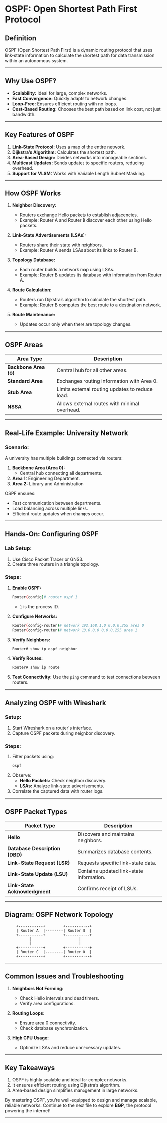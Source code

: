 # OSPF: Open Shortest Path First Protocol

## **Definition**
OSPF (Open Shortest Path First) is a dynamic routing protocol that uses link-state information to calculate the shortest path for data transmission within an autonomous system.

---

## **Why Use OSPF?**
- **Scalability:** Ideal for large, complex networks.
- **Fast Convergence:** Quickly adapts to network changes.
- **Loop-Free:** Ensures efficient routing with no loops.
- **Cost-Based Routing:** Chooses the best path based on link cost, not just bandwidth.

---

## **Key Features of OSPF**
1. **Link-State Protocol:** Uses a map of the entire network.
2. **Dijkstra’s Algorithm:** Calculates the shortest path.
3. **Area-Based Design:** Divides networks into manageable sections.
4. **Multicast Updates:** Sends updates to specific routers, reducing overhead.
5. **Support for VLSM:** Works with Variable Length Subnet Masking.

---

## **How OSPF Works**

1. **Neighbor Discovery:**
   - Routers exchange Hello packets to establish adjacencies.
   - Example: Router A and Router B discover each other using Hello packets.

2. **Link-State Advertisements (LSAs):**
   - Routers share their state with neighbors.
   - Example: Router A sends LSAs about its links to Router B.

3. **Topology Database:**
   - Each router builds a network map using LSAs.
   - Example: Router B updates its database with information from Router A.

4. **Route Calculation:**
   - Routers run Dijkstra’s algorithm to calculate the shortest path.
   - Example: Router B computes the best route to a destination network.

5. **Route Maintenance:**
   - Updates occur only when there are topology changes.

---

## **OSPF Areas**

| **Area Type**       | **Description**                                  |
|----------------------|-------------------------------------------------|
| **Backbone Area (0)**| Central hub for all other areas.                |
| **Standard Area**    | Exchanges routing information with Area 0.      |
| **Stub Area**        | Limits external routing updates to reduce load. |
| **NSSA**             | Allows external routes with minimal overhead.   |

---

## **Real-Life Example: University Network**

### Scenario:
A university has multiple buildings connected via routers:
1. **Backbone Area (Area 0):**
   - Central hub connecting all departments.
2. **Area 1:** Engineering Department.
3. **Area 2:** Library and Administration.

OSPF ensures:
- Fast communication between departments.
- Load balancing across multiple links.
- Efficient route updates when changes occur.

---

## **Hands-On: Configuring OSPF**

### **Lab Setup:**
1. Use Cisco Packet Tracer or GNS3.
2. Create three routers in a triangle topology.

### **Steps:**
1. **Enable OSPF:**
   ```bash
   Router(config)# router ospf 1
   ```
   - `1` is the process ID.

2. **Configure Networks:**
   ```bash
   Router(config-router)# network 192.168.1.0 0.0.0.255 area 0
   Router(config-router)# network 10.0.0.0 0.0.0.255 area 1
   ```

3. **Verify Neighbors:**
   ```bash
   Router# show ip ospf neighbor
   ```

4. **Verify Routes:**
   ```bash
   Router# show ip route
   ```

5. **Test Connectivity:**
   Use the `ping` command to test connections between routers.

---

## **Analyzing OSPF with Wireshark**

### **Setup:**
1. Start Wireshark on a router's interface.
2. Capture OSPF packets during neighbor discovery.

### **Steps:**
1. Filter packets using:
   ```bash
   ospf
   ```
2. Observe:
   - **Hello Packets:** Check neighbor discovery.
   - **LSAs:** Analyze link-state advertisements.
3. Correlate the captured data with router logs.

---

## **OSPF Packet Types**

| **Packet Type**      | **Description**                                  |
|-----------------------|-------------------------------------------------|
| **Hello**            | Discovers and maintains neighbors.              |
| **Database Description (DBD)** | Summarizes database contents.          |
| **Link-State Request (LSR)**   | Requests specific link-state data.     |
| **Link-State Update (LSU)**    | Contains updated link-state information.|
| **Link-State Acknowledgment** | Confirms receipt of LSUs.              |

---

## **Diagram: OSPF Network Topology**

```
     +-----------+        +-----------+
     | Router A  |--------| Router B  |
     +-----------+        +-----------+
           |                     |
           |                     |
     +-----------+        +-----------+
     | Router C  |--------| Router D  |
     +-----------+        +-----------+
```

---

## **Common Issues and Troubleshooting**
1. **Neighbors Not Forming:**
   - Check Hello intervals and dead timers.
   - Verify area configurations.

2. **Routing Loops:**
   - Ensure area 0 connectivity.
   - Check database synchronization.

3. **High CPU Usage:**
   - Optimize LSAs and reduce unnecessary updates.

---

## **Key Takeaways**
1. OSPF is highly scalable and ideal for complex networks.
2. It ensures efficient routing using Dijkstra’s algorithm.
3. Area-based design simplifies management in large networks.

By mastering OSPF, you’re well-equipped to design and manage scalable, reliable networks. Continue to the next file to explore **BGP**, the protocol powering the internet!

---
